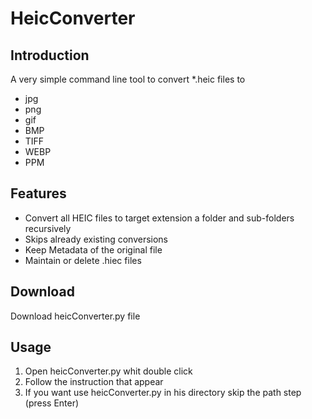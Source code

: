 # HeicConverter

## Introduction

A very simple command line tool to convert *.heic files to 

* jpg
* png
* gif
* BMP
* TIFF
* WEBP
* PPM

## Features

- Convert all HEIC files to target extension a folder and sub-folders recursively
- Skips already existing conversions
- Keep Metadata of the original file
- Maintain or delete .hiec files

## Download

Download heicConverter.py file

## Usage

1. Open heicConverter.py whit double click
2. Follow the instruction that appear
3. If you want use heicConverter.py in his directory skip the path step (press Enter) 

 
 
